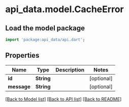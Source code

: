 # api_data.model.CacheError

## Load the model package
```dart
import 'package:api_data/api.dart';
```

## Properties
Name | Type | Description | Notes
------------ | ------------- | ------------- | -------------
**id** | **String** |  | [optional] 
**message** | **String** |  | [optional] 

[[Back to Model list]](../README.md#documentation-for-models) [[Back to API list]](../README.md#documentation-for-api-endpoints) [[Back to README]](../README.md)


